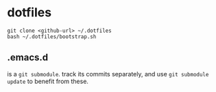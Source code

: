 # dotfiles

```
git clone <github-url> ~/.dotfiles
bash ~/.dotfiles/bootstrap.sh
```

## .emacs.d

is a `git submodule`.  track its commits separately, and use `git submodule update` to benefit from these.
